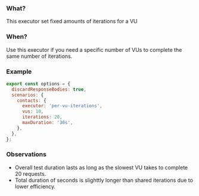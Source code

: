 ### What?
This executor set fixed amounts of iterations for a VU

### When?
Use this executor if you need a specific number of VUs to complete the same number of iterations.

### Example
```js
export const options = {
  discardResponseBodies: true,
  scenarios: {
    contacts: {
      executor: 'per-vu-iterations',
      vus: 10,
      iterations: 20,
      maxDuration: '30s',
    },
  },
};
```

### Observations
- Overall test duration lasts as long as the slowest VU takes to complete 20 requests.
- Total duration of seconds is slighttly longer than shared iterations due to lower efficiency.